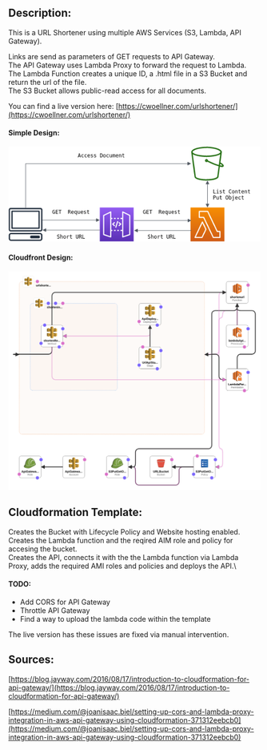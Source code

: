 ## Description:

This is a URL Shortener using multiple AWS Services (S3, Lambda, API Gateway).



Links are send as parameters of GET requests to API Gateway.\
The API Gateway uses Lambda Proxy to forward the request to Lambda.\
The Lambda Function creates a unique ID, a .html file in a S3 Bucket and return the url of the file.\
The S3 Bucket allows public-read access for all documents.


You can find a live version here: [https://cwoellner.com/urlshortener/](https://cwoellner.com/urlshortener/)

#### Simple Design:
![](./simple_design.png)
#### Cloudfront Design:
![](./new-designer.png)

## Cloudformation Template:

Creates the Bucket with Lifecycle Policy and Website hosting enabled.\
Creates the Lambda function and the reqired AIM role and policy for accesing the bucket.\
Creates the API, connects it with the the Lambda function via Lambda Proxy, adds the required AMI roles and policies and deploys the API.\

#### TODO:
  - Add CORS for API Gateway
  - Throttle API Gateway
  - Find a way to upload the lambda code within the template

The live version has these issues are fixed via manual intervention.


## Sources:

[https://blog.jayway.com/2016/08/17/introduction-to-cloudformation-for-api-gateway/](https://blog.jayway.com/2016/08/17/introduction-to-cloudformation-for-api-gateway/)

[https://medium.com/@joanisaac.biel/setting-up-cors-and-lambda-proxy-integration-in-aws-api-gateway-using-cloudformation-371312eebcb0](https://medium.com/@joanisaac.biel/setting-up-cors-and-lambda-proxy-integration-in-aws-api-gateway-using-cloudformation-371312eebcb0)
